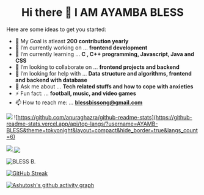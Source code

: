 <h1 style="text-align: center;">Hi there 👋 I AM AYAMBA BLESS</h1>
<!--
**AYAM-BLESS/AYAM-BLESS** is a ✨ _special_ ✨ repository because its `README.md` (this file) appears on your GitHub profile.
-->

Here are some ideas to get you started:
- 🎯 My Goal is atleast **200 contribution yearly**
- 🔭 I’m currently working on ... **frontend development**
- 🌱 I’m currently learning ... **C , C++ programming, Javascript, Java and CSS**
- 👯 I’m looking to collaborate on ... **frontend projects and backend**
- 🤔 I’m looking for help with ... **Data structure and algorithms, frontend and backend with database**
- 💬 Ask me about ... **Tech related stuffs and how to cope with anxieties**
- ⚡ Fun fact: ... **football, music, and video games**
- 📫 How to reach me: ... **blessbissong@gmail.com**


![](https://github-profile-summary-cards.vercel.app/api/cards/profile-details?username=AYAM-BLESS&theme=tokyonight)
![https://github.com/anuraghazra/github-readme-stats](https://github-readme-stats.vercel.app/api/top-langs/?username=AYAMB-BLESS&theme=tokyonight&layout=compact&hide_border=true&langs_count=6)

<a href="https://github.com/anuraghazra/github-readme-stats">
    <img src="https://github-readme-stats.vercel.app/api/top-langs/?username=AYAM-BLESS&theme=tokyonight&layout=compact&hide_border=true&langs_count=6"/>
</a>
<a href="ttps://github.com/anuraghazra/github-readme-stats">
    <img align="center" src="https://github-readme-stats.vercel.app/api/wakatime?username=@blessbissong&theme=tokyonight&hide_border=true&line_height=30/"> 
</a>

<img align="center" src="https://github-readme-stats.vercel.app/api?username=AYAM-BLESS&show_icons=true&hide_border=true&count_private=true&theme=tokyonight&locale=en" alt="BLESS B." /></p>

[![GitHub Streak](http://github-readme-streak-stats.herokuapp.com?user=AYAM-BLESS&theme=tokyonight&date_format=M%20j%5B%2C%20Y%5D)](https://git.io/streak-stats)

[![Ashutosh's github activity graph](https://github-readme-activity-graph.cyclic.app/graph?username=AYAM-BLESS&theme=react-dark)](https://github.com/ashutosh00710/github-readme-activity-graph)